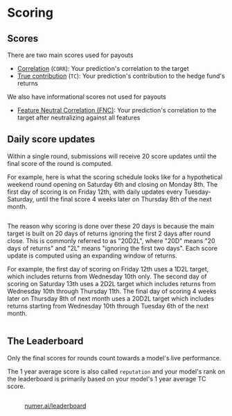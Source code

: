 # Scoring

## Scores

There are two main scores used for payouts

* [Correlation](https://docs.numer.ai/tournament/correlation-corr) (`CORR`): Your prediction's correlation to the target
* [True contribution](https://docs.numer.ai/tournament/true-contribution-tc) (`TC`):  Your prediction's contribution to the hedge fund's returns&#x20;

We also have informational scores not used for payouts

* [Feature Neutral Correlation (FNC)](feature-neutral-correlation.md): Your prediction's correlation to the target after neutralizing against all features &#x20;

## Daily score updates

Within a single round, submissions will receive 20 score updates until the final score of the round is computed.&#x20;

For example, here is what the scoring schedule looks like for a hypothetical weekend round opening on Saturday 6th and closing on Monday 8th. The first day of scoring is on Friday 12th, with daily updates every Tuesday-Saturday, until the final score 4 weeks later on Thursday 8th of the next month.

<figure><img src="https://documents.lucid.app/documents/9e91ae48-1fb7-4603-bf30-8428d1a4fe1e/pages/0_0?a=20594&#x26;x=1874&#x26;y=34&#x26;w=1452&#x26;h=1180&#x26;store=1&#x26;accept=image%2F*&#x26;auth=LCA%20041ead69d99460102bf7ff0651835450958d6314c654fad6321e20ca012d975a-ts%3D1683569516" alt=""><figcaption></figcaption></figure>

The reason why scoring is done over these 20 days is because the main target is built on 20 days of returns ignoring the first 2 days after round close. This is commonly referred to as "20D2L", where "20D" means "20 days of returns" and "2L" means "ignoring the first two days". Each score update is computed using an expanding window of returns.

For example, the first day of scoring on Friday 12th uses a 1D2L target, which includes returns from Wednesday 10th only. The second day of scoring on Saturday 13th uses a 2D2L target which includes returns from Wednesday 10th through Thursday 11th. The final day of scoring 4 weeks later on Thursday 8th of next month uses a 20D2L target which includes returns starting from Wednesday 10th through Tuesday 6th of the next month.&#x20;

<figure><img src="https://documents.lucid.app/documents/9e91ae48-1fb7-4603-bf30-8428d1a4fe1e/pages/0_0?a=20588&#x26;x=1898&#x26;y=1331&#x26;w=1276&#x26;h=1100&#x26;store=1&#x26;accept=image%2F*&#x26;auth=LCA%20ca357e5e86017bddb4fd4a7f3e09ec7a62e4bc008858a2b65b0c9d4746587bad-ts%3D1683569516" alt=""><figcaption></figcaption></figure>

## The Leaderboard

Only the final scores for rounds count towards a model's live performance.

The 1 year average score is also called `reputation` and your model's rank on the leaderboard is primarily based on your model's 1 year average TC score. &#x20;

<figure><img src="../../.gitbook/assets/image (97) (1) (1).png" alt=""><figcaption><p><a href="https://numer.ai/leaderboard">numer.ai/leaderboard</a></p></figcaption></figure>

